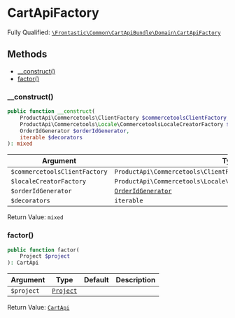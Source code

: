 #  CartApiFactory

Fully Qualified: [`\Frontastic\Common\CartApiBundle\Domain\CartApiFactory`](../../../../src/php/CartApiBundle/Domain/CartApiFactory.php)

## Methods

* [__construct()](#__construct)
* [factor()](#factor)

### __construct()

```php
public function __construct(
    ProductApi\Commercetools\ClientFactory $commercetoolsClientFactory,
    ProductApi\Commercetools\Locale\CommercetoolsLocaleCreatorFactory $localeCreatorFactory,
    OrderIdGenerator $orderIdGenerator,
    iterable $decorators
): mixed
```

Argument|Type|Default|Description
--------|----|-------|-----------
`$commercetoolsClientFactory`|`ProductApi\Commercetools\ClientFactory`||
`$localeCreatorFactory`|`ProductApi\Commercetools\Locale\CommercetoolsLocaleCreatorFactory`||
`$orderIdGenerator`|[`OrderIdGenerator`](OrderIdGenerator.md)||
`$decorators`|`iterable`||

Return Value: `mixed`

### factor()

```php
public function factor(
    Project $project
): CartApi
```

Argument|Type|Default|Description
--------|----|-------|-----------
`$project`|[`Project`](../../ReplicatorBundle/Domain/Project.md)||

Return Value: [`CartApi`](CartApi.md)

